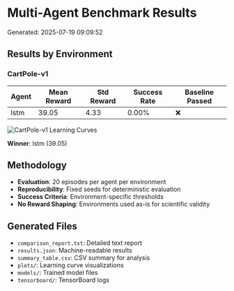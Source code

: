 # Multi-Agent Benchmark Results

Generated: 2025-07-19 09:09:52

## Results by Environment

### CartPole-v1

| Agent | Mean Reward | Std Reward | Success Rate | Baseline Passed |
|-------|-------------|------------|--------------|----------------|
| lstm | 39.05 | 4.33 | 0.00% | ❌ |

![CartPole-v1 Learning Curves](plots/CartPole-v1_comparison.png)

**Winner**: lstm (39.05)

## Methodology

- **Evaluation**: 20 episodes per agent per environment
- **Reproducibility**: Fixed seeds for deterministic evaluation
- **Success Criteria**: Environment-specific thresholds
- **No Reward Shaping**: Environments used as-is for scientific validity

## Generated Files

- `comparison_report.txt`: Detailed text report
- `results.json`: Machine-readable results
- `summary_table.csv`: CSV summary for analysis
- `plots/`: Learning curve visualizations
- `models/`: Trained model files
- `tensorboard/`: TensorBoard logs
